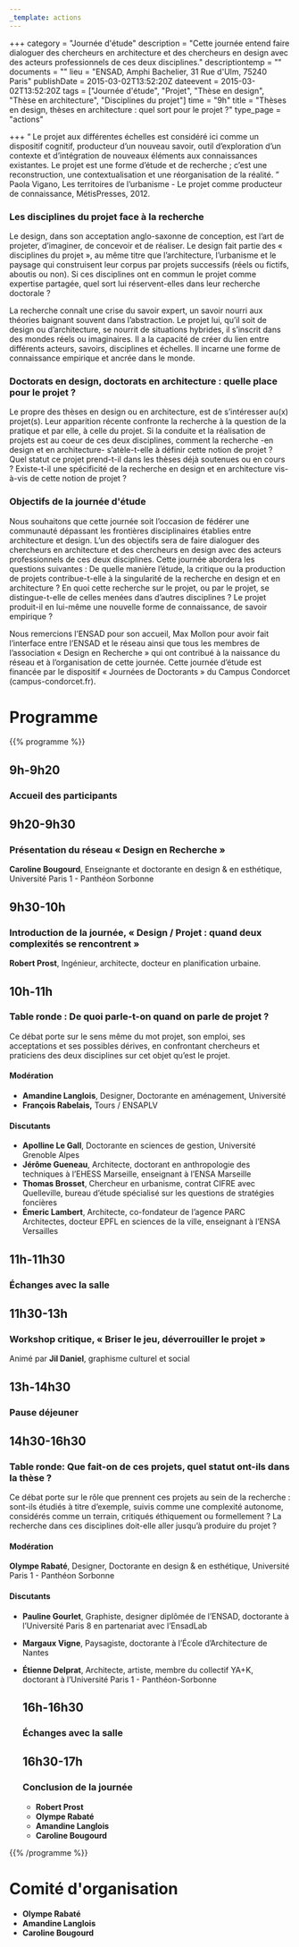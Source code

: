 ```yaml
---
_template: actions
---
```


+++
category = "Journée d'étude"
description = "Cette journée entend faire dialoguer des chercheurs en architecture et des chercheurs en design avec des acteurs professionnels de ces deux disciplines."
descriptiontemp = ""
documents = ""
lieu = "ENSAD, Amphi Bachelier, 31 Rue d'Ulm, 75240 Paris"
publishDate = 2015-03-02T13:52:20Z
dateevent = 2015-03-02T13:52:20Z
tags = ["Journée d'étude", "Projet", "Thèse en design", "Thèse en architecture", "Disciplines du projet"]
time = "9h"
title = "Thèses en design, thèses en architecture : quel sort pour le projet ?"
type_page = "actions"

+++
“ Le projet aux différentes échelles est considéré ici comme un dispositif cognitif, producteur d’un nouveau savoir, outil d’exploration d’un contexte et d’intégration de nouveaux éléments aux connaissances existantes. Le projet est une forme d’étude et de recherche ; c’est une reconstruction, une contextualisation et une réorganisation de la réalité. ” Paola Vigano, Les territoires de l’urbanisme - Le projet comme producteur de connaissance, MétisPresses, 2012.

### Les disciplines du projet face à la recherche

Le design, dans son acceptation anglo-saxonne de conception, est l’art de projeter, d’imaginer, de concevoir et de réaliser. Le design fait partie des « disciplines du projet », au même titre que l’architecture, l’urbanisme et le paysage qui construisent leur corpus par projets successifs (réels ou fictifs, aboutis ou non). Si ces disciplines ont en commun le projet comme expertise partagée, quel sort lui réservent-elles dans leur recherche doctorale ?

La recherche connaît une crise du savoir expert, un savoir nourri aux théories baignant souvent dans l’abstraction. Le projet lui, qu’il soit de design ou d’architecture, se nourrit de situations hybrides, il s’inscrit dans des mondes réels ou imaginaires. Il a la capacité de créer du lien entre différents acteurs, savoirs, disciplines et échelles. Il incarne une forme de connaissance empirique et ancrée dans le monde.

### Doctorats en design, doctorats en architecture : quelle place pour le projet ?

Le propre des thèses en design ou en architecture, est de s’intéresser au(x) projet(s). Leur apparition récente confronte la recherche à la question de la pratique et par elle, à celle du projet. Si la conduite et la réalisation de projets est au coeur de ces deux disciplines, comment la recherche -en design et en architecture- s’atèle-t-elle à définir cette notion de projet ? Quel statut ce projet prend-t-il dans les thèses déjà soutenues ou en cours ? Existe-t-il une spécificité de la recherche en design et en architecture vis-à-vis de cette notion de projet ?

### Objectifs de la journée d'étude

Nous souhaitons que cette journée soit l’occasion de fédérer une communauté dépassant les frontières disciplinaires établies entre architecture et design. L’un des objectifs sera de faire dialoguer des chercheurs en architecture et des chercheurs en design avec des acteurs professionnels de ces deux disciplines. Cette journée abordera les questions suivantes : De quelle manière l’étude, la critique ou la production de projets contribue-t-elle à la singularité de la recherche en design et en architecture ? En quoi cette recherche sur le projet, ou par le projet, se distingue-t-elle de celles menées dans d’autres disciplines ? Le projet produit-il en lui-même une nouvelle forme de connaissance, de savoir empirique ?

Nous remercions l’ENSAD pour son accueil, Max Mollon pour avoir fait l’interface entre l’ENSAD et le réseau ainsi que tous les membres de l’association « Design en Recherche » qui ont contribué à la naissance du réseau et à l’organisation de cette journée. Cette journée d’étude est financée par le dispositif « Journées de Doctorants » du Campus Condorcet (campus-condorcet.fr).

<!-- Garder les niveaux de titres comme dans cet exemple -->

# Programme

{{% programme %}}

## 9h-9h20

### Accueil des participants

## 9h20-9h30

### Présentation du réseau « Design en Recherche »

**Caroline Bougourd**, Enseignante et doctorante en design & en esthétique, Université Paris 1 - Panthéon Sorbonne

## 9h30-10h

### Introduction de la journée, « Design / Projet : quand deux complexités se rencontrent »

**Robert Prost**, Ingénieur, architecte, docteur en planification urbaine.

## 10h-11h

### Table ronde : De quoi parle-t-on quand on parle de projet ?

Ce débat porte sur le sens même du mot projet, son emploi, ses acceptations et ses possibles dérives, en confrontant chercheurs et praticiens des deux disciplines sur cet objet qu’est le projet.

#### Modération

* **Amandine Langlois**, Designer, Doctorante en aménagement, Université
* **François Rabelais,** Tours / ENSAPLV

#### Discutants

* **Apolline Le Gall**, Doctorante en sciences de gestion, Université Grenoble Alpes
* **Jérôme Gueneau**, Architecte, doctorant en anthropologie des techniques à l’EHESS Marseille, enseignant à l’ENSA Marseille
* **Thomas Brosset**, Chercheur en urbanisme, contrat CIFRE avec Quelleville, bureau d’étude spécialisé sur les questions de stratégies foncières
* **Émeric Lambert**, Architecte, co-fondateur de l’agence PARC Architectes, docteur EPFL en sciences de la ville, enseignant à l’ENSA Versailles

## 11h-11h30

### Échanges avec la salle

## 11h30-13h

### Workshop critique, « Briser le jeu, déverrouiller le projet »

Animé par **Jil Daniel**, graphisme culturel et social

## 13h-14h30

### Pause déjeuner

## 14h30-16h30

### Table ronde: Que fait-on de ces projets, quel statut ont-ils dans la thèse ?

Ce débat porte sur le rôle que prennent ces projets au sein de la recherche : sont-ils étudiés à titre d’exemple, suivis comme une complexité autonome, considérés comme un terrain, critiqués éthiquement ou formellement ? La recherche dans ces disciplines doit-elle aller jusqu’à produire du projet ?

#### Modération

**Olympe Rabaté**, Designer, Doctorante en design & en esthétique, Université Paris 1 - Panthéon Sorbonne

#### Discutants

* **Pauline Gourlet**, Graphiste, designer diplômée de l’ENSAD, doctorante à l’Université Paris 8 en partenariat avec l’EnsadLab
* **Margaux Vigne**, Paysagiste, doctorante à l’École d’Architecture de Nantes
* **Étienne Delprat**, Architecte, artiste, membre du collectif YA+K, doctorant à l’Université Paris 1 - Panthéon-Sorbonne

  ## 16h-16h30

  ### Échanges avec la salle

  ## 16h30-17h

  ### Conclusion de la journée
  * **Robert Prost** 
  * **Olympe Rabaté**
  * **Amandine Langlois**
  * **Caroline Bougourd**

{{% /programme %}}

# Comité d'organisation

* **Olympe Rabaté**
* **Amandine Langlois**
* **Caroline Bougourd**
